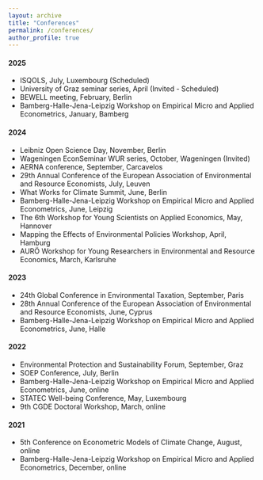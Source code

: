 ```yaml
---
layout: archive
title: "Conferences"
permalink: /conferences/
author_profile: true
---
```


#### 2025
* ISQOLS, July, Luxembourg (Scheduled)
* University of Graz seminar series, April (Invited - Scheduled)
* BEWELL meeting, February, Berlin
* Bamberg-Halle-Jena-Leipzig Workshop on Empirical Micro and Applied Econometrics, January, Bamberg 

#### 2024

* Leibniz Open Science Day, November, Berlin 
* Wageningen EconSeminar WUR series, October, Wageningen (Invited)
* AERNA conference, September, Carcavelos
* 29th Annual Conference of the European Association of Environmental and Resource Economists, July, Leuven
* What Works for Climate Summit, June, Berlin
* Bamberg-Halle-Jena-Leipzig Workshop on Empirical Micro and Applied Econometrics, June, Leipzig
* The 6th Workshop for Young Scientists on Applied Economics, May, Hannover
* Mapping the Effects of Environmental Policies Workshop, April, Hamburg
* AURÖ Workshop for Young Researchers in Environmental and Resource Economics, March, Karlsruhe

#### 2023

* 24th Global Conference in Environmental Taxation, September, Paris
* 28th Annual Conference of the European Association of Environmental and Resource Economists, June, Cyprus
* Bamberg-Halle-Jena-Leipzig Workshop on Empirical Micro and Applied Econometrics, June, Halle

#### 2022

* Environmental Protection and Sustainability Forum, September, Graz
* SOEP Conference, July, Berlin
* Bamberg-Halle-Jena-Leipzig Workshop on Empirical Micro and Applied Econometrics, June, online
* STATEC Well-being Conference, May, Luxembourg
* 9th CGDE Doctoral Workshop, March, online

#### 2021
* 5th Conference on Econometric Models of Climate Change, August, online
* Bamberg-Halle-Jena-Leipzig Workshop on Empirical Micro and Applied Econometrics, December, online
